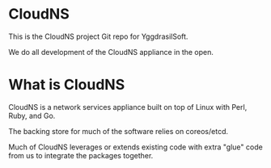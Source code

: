 # CloudNS

This is the CloudNS project Git repo for YggdrasilSoft.

We do all development of the CloudNS appliance in the open.

# What is CloudNS

CloudNS is a network services appliance built on top of Linux with Perl, Ruby, and Go.

The backing store for much of the software relies on coreos/etcd.

Much of CloudNS leverages or extends existing code with extra "glue" code from us to integrate the packages together.

